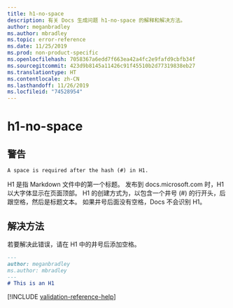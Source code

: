 ```yaml
---
title: h1-no-space
description: 有关 Docs 生成问题 h1-no-space 的解释和解决方法。
author: meganbradley
ms.author: mbradley
ms.topic: error-reference
ms.date: 11/25/2019
ms.prod: non-product-specific
ms.openlocfilehash: 7058367a6edd7f663ea42a4fc2e9fafd9cbfb34f
ms.sourcegitcommit: 423d9b8145a11426c91f45510b2d77319838eb27
ms.translationtype: HT
ms.contentlocale: zh-CN
ms.lasthandoff: 11/26/2019
ms.locfileid: "74528954"
---
```

# <a name="h1-no-space"></a>h1-no-space

## <a name="warning"></a>警告

`A space is required after the hash (#) in H1.`

H1 是指 Markdown 文件中的第一个标题。 发布到 docs.microsoft.com 时，H1 以大字体显示在页面顶部。 H1 的创建方式为，以包含一个井号 (#) 的行开头，后跟空格，然后是标题文本。 如果井号后面没有空格，Docs 不会识别 H1。

## <a name="resolution"></a>解决方法

若要解决此错误，请在 H1 中的井号后添加空格。

```markdown
---
author: meganbradley
ms.author: mbradley
---
# This is an H1
```

<!--make sure to add this file to your includes folder and verify the path-->
[!INCLUDE [validation-reference-help](includes/validation-reference-help.md)]
